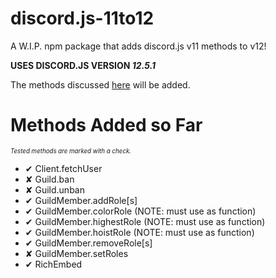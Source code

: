 <!-- ✔✘ -->
# discord.js-11to12
A W.I.P. npm package that adds discord.js v11 methods to v12!

**USES DISCORD.JS VERSION *12.5.1***

The methods discussed [here](https://discordjs.guide/additional-info/changes-in-v12.html) will be added.

# Methods Added so Far
<sub><sup>*Tested methods are marked with a check.*</sup></sub>

- ✔ Client.fetchUser
- ✘ Guild.ban
- ✘ Guild.unban
- ✔ GuildMember.addRole[s]
- ✔ GuildMember.colorRole (NOTE: must use as function)
- ✔ GuildMember.highestRole (NOTE: must use as function)
- ✔ GuildMember.hoistRole (NOTE: must use as function)
- ✔ GuildMember.removeRole[s]
- ✘ GuildMember.setRoles
- ✔ RichEmbed
